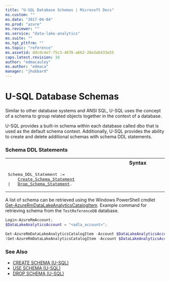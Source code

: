 ```yaml
---
title: "U-SQL Database Schemas | Microsoft Docs"
ms.custom: ""
ms.date: "2017-04-04"
ms.prod: "azure"
ms.reviewer: ""
ms.service: "data-lake-analytics"
ms.suite: ""
ms.tgt_pltfrm: ""
ms.topic: "reference"
ms.assetid: ddcdc4e7-75c3-4678-a662-20a3ab433e55
caps.latest.revision: 16
author: "edmacauley"
ms.author: "edmaca"
manager: "jhubbard"
---
```

# U-SQL Database Schemas
Similar to other database systems and ANSI SQL, U-SQL uses the concept of a schema to group related objects together in the context of a database.   
  
U-SQL provides a built-in schema within each database called dbo that is used as the default schema context. Additionally, U-SQL provides the ability to create and delete additional schemas with schema DDL statements.  
  
### Schema DDL Statements
<table><th>Syntax</th><tr><td><pre>
Schema_DDL_Statement :=                                                                                  
    <a href="create-schema-u-sql.md">Create_Schema_Statement</a>  
|   <a href="drop-schema-u-sql.md">Drop_Schema_Statement</a>.  
</pre></td></tr></table> 

A list of schema can be retrieved using the Windows PowerShell cmdlet [Get-AzureRmDataLakeAnalyticsCatalogItem](https://docs.microsoft.com/powershell/resourcemanager/azurerm.datalakeanalytics/v2.7.0/get-azurermdatalakeanalyticscatalogitem).  Example command for retrieving schema from the `TestReferenceDB` database.
```powershell
Login-AzureRmAccount;
$DataLakeAnalyticsAccount = "<adla_account>";

Get-AzureRmDataLakeAnalyticsCatalogItem -Account $DataLakeAnalyticsAccount -Path "TestReferenceDB" -ItemType "Schema";
(Get-AzureRmDataLakeAnalyticsCatalogItem -Account $DataLakeAnalyticsAccount -Path "TestReferenceDB" -ItemType "Schema").Name;
```
  
### See Also    
* [CREATE SCHEMA (U-SQL)](../USQL/create-schema-u-sql.md)
* [USE SCHEMA (U-SQL)](../USQL/use-schema-u-sql.md) 
* [DROP SCHEMA (U-SQL)](../USQL/drop-schema-u-sql.md)
